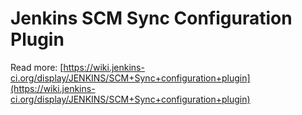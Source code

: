 Jenkins SCM Sync Configuration Plugin
=====================

Read more: [https://wiki.jenkins-ci.org/display/JENKINS/SCM+Sync+configuration+plugin](https://wiki.jenkins-ci.org/display/JENKINS/SCM+Sync+configuration+plugin)
